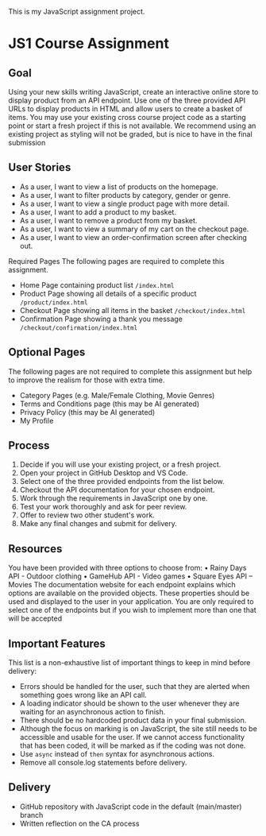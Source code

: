 This is my JavaScript assignment project.

# JS1 Course Assignment

## Goal

Using your new skills writing JavaScript, create an interactive online store to display
product from an API endpoint. Use one of the three provided API URLs to display
products in HTML and allow users to create a basket of items.
You may use your existing cross course project code as a starting point or start a
fresh project if this is not available. We recommend using an existing project as
styling will not be graded, but is nice to have in the final submission

## User Stories

- As a user, I want to view a list of products on the homepage.
- As a user, I want to filter products by category, gender or genre.
- As a user, I want to view a single product page with more detail.
- As a user, I want to add a product to my basket.
- As a user, I want to remove a product from my basket.
- As a user, I want to view a summary of my cart on the checkout page.
- As a user, I want to view an order-confirmation screen after checking out.

Required Pages
The following pages are required to complete this assignment.

- Home Page containing product list `/index.html`
- Product Page showing all details of a specific product `/product/index.html`
- Checkout Page showing all items in the basket `/checkout/index.html`
- Confirmation Page showing a thank you message
  `/checkout/confirmation/index.html`

## Optional Pages

The following pages are not required to complete this assignment but help to
improve the realism for those with extra time.

- Category Pages (e.g. Male/Female Clothing, Movie Genres)
- Terms and Conditions page (this may be AI generated)
- Privacy Policy (this may be AI generated)
- My Profile

## Process

1. Decide if you will use your existing project, or a fresh project.
2. Open your project in GitHub Desktop and VS Code.
3. Select one of the three provided endpoints from the list below.
4. Checkout the API documentation for your chosen endpoint.
5. Work through the requirements in JavaScript one by one.
6. Test your work thoroughly and ask for peer review.
7. Offer to review two other student's work.
8. Make any final changes and submit for delivery.

## Resources

You have been provided with three options to choose from:
• Rainy Days API - Outdoor clothing
• GameHub API - Video games
• Square Eyes API – Movies
The documentation website for each endpoint explains which options are available
on the provided objects. These properties should be used and displayed to the user
in your application. You are only required to select one of the endpoints but if you
wish to implement more than one that will be accepted

## Important Features

This list is a non-exhaustive list of important things to keep in mind before delivery:

- Errors should be handled for the user, such that they are alerted when something
  goes wrong like an API call.
- A loading indicator should be shown to the user whenever they are waiting for an
  asynchronous action to finish.
- There should be no hardcoded product data in your final submission.
- Although the focus on marking is on JavaScript, the site still needs to be accessible
  and usable for the user. If we cannot access functionality that has been coded, it will
  be marked as if the coding was not done.
- Use `async` instead of `then` syntax for asynchronous actions.
- Remove all console.log statements before delivery.

## Delivery

- GitHub repository with JavaScript code in the default (main/master) branch
- Written reflection on the CA process
